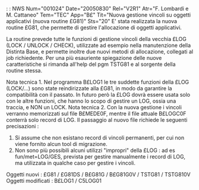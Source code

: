  :  : NWS Num="001024" Date="20050830" Rel="V2R1" Atr="F. Lombardi e M. Cattaneo" Tem="TEC" App="B£" Tit="Nuova gestione vincoli su oggetti applicativi (nuova routine £G81)" Sts="20"
E' stata realizzata la nuova routine £G81, che permette di gestire l'allocazione di oggetti applicativi.

La routine prevede tutte le funzioni di gestione vincoli della vecchia £LOG (LOCK / UNLOCK / CHECK),
utilizzate ad esempio nella manutenzione della Distinta Base, e permette inoltre due nuovi metodi di
allocazione, collegati al job richiedente.
Per una più esauriente spiegazione delle nuove caratteristiche si rimanda all'help del pgm TSTG81 e al sorgente della routine stessa.

Nota tecnica 1.
Nel programma B£LOG1 le tre suddette funzioni della £LOG (LOCK/...) sono state reindirizzate alla £G81, in modo da garantire la compatibilità con il passato.
In futuro però la £LOG dovrà essere usata solo con le altre funzioni, che hanno lo scopo di gestire
un LOG, ossia una traccia, e NON un LOCK.
Nota tecnica 2.
Con la nuova gestione i vincoli verranno memorizzati sul file B£MEDE0F, mentre il file attuale B£LOGC0F conterrà solo record di LOG.
Il passaggio al nuovo file richiede le seguenti precisazioni : 
1) Si assume che non esistano record di vincoli permanenti, per cui non viene fornito alcun tool
   di migrazione.
2) Non sono più possibili alcuni utilizzi "impropri" della £LOG :  ad es fun/met=LOG/GES, prevista per
   gestire manualmente i record di LOG, ma utilizzata in qualche caso per gestire i vincoli.

Oggetti nuovi :  £G81 / £G81DS / B£G81G / B£G81G0V / TSTG81 / TSTG810V
Oggetti modificati :  B£LOG1 / C5LOG01

